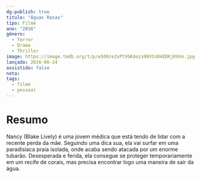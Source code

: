 ```yaml
---
dg-publish: true
titulo: "Águas Rasas"
tipo: Filme
ano: "2016"
gênero:
  - Terror
  - Drama
  - Thriller
image: https://image.tmdb.org/t/p/w500/eZxPtVGK4oix9BYCnD4EDKjKUnk.jpg
lançado: 2016-06-24
assistido: false
nota:
tags:
  - filme
  - pessoal
---
```

# Resumo
Nancy (Blake Lively) é uma jovem médica que está tendo de lidar com a recente perda da mãe. Seguindo uma dica sua, ela vai surfar em uma paradisíaca praia isolada, onde acaba sendo atacada por um enorme tubarão. Desesperada e ferida, ela consegue se proteger temporariamente em um recife de corais, mas precisa encontrar logo uma maneira de sair da água.
